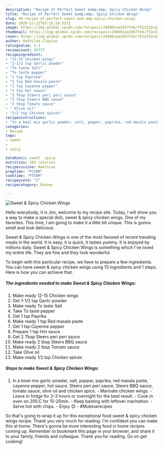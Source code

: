 ```yaml
---
description: "Recipe of Perfect Sweet &amp;amp; Spicy Chicken Wings"
title: "Recipe of Perfect Sweet &amp;amp; Spicy Chicken Wings"
slug: 46-recipe-of-perfect-sweet-and-amp-spicy-chicken-wings
date: 2020-12-22T03:15:24.537Z
image: https://img-global.cpcdn.com/recipes/c248961ae2d57feb/751x532cq70/sweet-spicy-chicken-wings-recipe-main-photo.jpg
thumbnail: https://img-global.cpcdn.com/recipes/c248961ae2d57feb/751x532cq70/sweet-spicy-chicken-wings-recipe-main-photo.jpg
cover: https://img-global.cpcdn.com/recipes/c248961ae2d57feb/751x532cq70/sweet-spicy-chicken-wings-recipe-main-photo.jpg
author: Mathilda Clayton
ratingvalue: 4.3
reviewcount: 45777
recipeingredient:
- "12-15 Chicken wings"
- "1-1/2 tsp Garlic powder"
- "To taste Salt"
- "To taste pepper"
- "1 tsp Paprika"
- "1 tsp Red masala paste"
- "1 tsp Cayenne pepper"
- "1 tsp Hot sauce"
- "2 Tbsp Steers peri peri sauce"
- "2 tbsp Steers BBQ sauce"
- "2 tbsp Tomato sauce"
- " Olive oil"
- "1/2 tsp Chicken spices"
recipeinstructions:
- "In a bowl mix garlic powder, salt, pepper, paprika, red masala paste, cayenne pepper, hot sauce, Steers peri peri sauce, Steers BBQ sauce, tomato sauce, olive oil and chicken spice. Marinate chicken wings.  Leave in fridge for 2-3 hours or overnight for the best result.  Cook in oven on 200.C for 15-20min.  Keep basting with leftover marination.  Serve hot with chips.  Enjoy 😊  #Mubinarecipes"
categories:
- Recipe
tags:
- sweet
- 
- spicy

katakunci: sweet  spicy 
nutrition: 103 calories
recipecuisine: American
preptime: "PT20M"
cooktime: "PT56M"
recipeyield: "2"
recipecategory: Dinner

---
```



![Sweet &amp; Spicy Chicken Wings](https://img-global.cpcdn.com/recipes/c248961ae2d57feb/751x532cq70/sweet-spicy-chicken-wings-recipe-main-photo.jpg)

Hello everybody, it is Jim, welcome to my recipe site. Today, I will show you a way to make a special dish, sweet &amp; spicy chicken wings. One of my favorites. This time, I am going to make it a little bit unique. This is gonna smell and look delicious.



Sweet &amp; Spicy Chicken Wings is one of the most favored of recent trending meals in the world. It is easy, it is quick, it tastes yummy. It is enjoyed by millions daily. Sweet &amp; Spicy Chicken Wings is something which I've loved my entire life. They are fine and they look wonderful.


To begin with this particular recipe, we have to prepare a few ingredients. You can have sweet &amp; spicy chicken wings using 13 ingredients and 1 steps. Here is how you can achieve that.

<!--inarticleads1-->

##### The ingredients needed to make Sweet &amp; Spicy Chicken Wings:

1. Make ready 12-15 Chicken wings
1. Get 1-1/2 tsp Garlic powder
1. Make ready To taste Salt
1. Take To taste pepper
1. Get 1 tsp Paprika
1. Make ready 1 tsp Red masala paste
1. Get 1 tsp Cayenne pepper
1. Prepare 1 tsp Hot sauce
1. Get 2 Tbsp Steers peri peri sauce
1. Make ready 2 tbsp Steers BBQ sauce
1. Make ready 2 tbsp Tomato sauce
1. Take  Olive oil
1. Make ready 1/2 tsp Chicken spices




<!--inarticleads2-->

##### Steps to make Sweet &amp; Spicy Chicken Wings:

1. In a bowl mix garlic powder, salt, pepper, paprika, red masala paste, cayenne pepper, hot sauce, Steers peri peri sauce, Steers BBQ sauce, tomato sauce, olive oil and chicken spice. - Marinate chicken wings.  - Leave in fridge for 2-3 hours or overnight for the best result.  - Cook in oven on 200.C for 15-20min.  - Keep basting with leftover marination.  - Serve hot with chips.  - Enjoy 😊  - #Mubinarecipes




So that's going to wrap it up for this exceptional food sweet &amp; spicy chicken wings recipe. Thank you very much for reading. I'm confident you can make this at home. There's gonna be more interesting food in home recipes coming up. Remember to bookmark this page in your browser, and share it to your family, friends and colleague. Thank you for reading. Go on get cooking!
